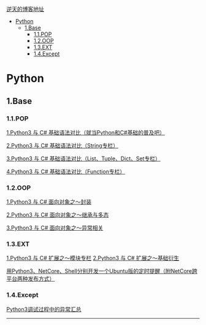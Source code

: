 <a href="https://www.cnblogs.com/dotnetcrazy">逆天的博客地址</a>

- [Python](#python)
    - [1.Base](#1base)
        - [1.1.POP](#11pop)
        - [1.2.OOP](#12oop)
        - [1.3.EXT](#13ext)
        - [1.4.Except](#14except)

# Python

## 1.Base

### 1.1.POP

<p><a href="./python/base/pop/1.base.md" target="_blank">1.Python3 与 C# 基础语法对比（就当Python和C#基础的普及吧）</a></p>

<a href="./python/base/pop/2.str.md" target="_blank">2.Python3 与 C# 基础语法对比（String专栏）</a>

<a href="./python/base/pop/3.list_tuple_dict_set.md" target="_blank">3.Python3 与 C# 基础语法对比（List、Tuple、Dict、Set专栏）</a>

<a href="./python/base/pop/4.func.md" target="_blank">4.Python3 与 C# 基础语法对比（Function专栏）</a>

### 1.2.OOP

<a href="./python/base/oop/1.封装.md" target="_blank">1.Python3 与 C# 面向对象之～封装</a>

<a href="./python/base/oop/2.继承与多态.md" target="_blank">2.Python3 与 C# 面向对象之～继承与多态</a>

<a href="./python/base/oop/3.异常相关.md" target="_blank">3.Python3 与 C# 面向对象之～异常相关</a>

### 1.3.EXT

<a href="./python/base/module/模块专题.md" target="_blank">1.Python3 与 C# 扩展之～模块专栏</a>
<a href="./python/base/ext/基础衍生.md" target="_blank">2.Python3 与 C# 扩展之～基础衍生</a>

<a href="https://www.cnblogs.com/dotnetcrazy/p/9111200.html" target="_blank">用Python3、NetCore、Shell分别开发一个Ubuntu版的定时提醒（附NetCore跨平台两种发布方式）</a>


### 1.4.Except

<a href="https://www.cnblogs.com/dotnetcrazy/p/9192089.html" target="_blank">Python3调试过程中的异常汇总</a>

---
